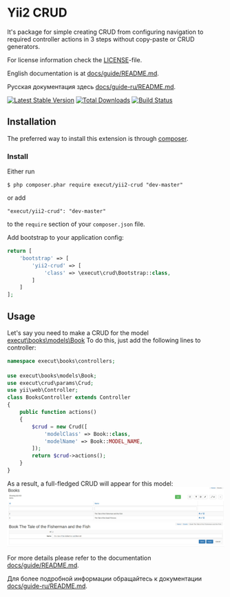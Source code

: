 # Yii2 CRUD
It's package for simple creating CRUD from configuring navigation to required controller actions in 3 steps
without copy-paste or CRUD generators.

For license information check the [LICENSE](LICENSE.md)-file.

English documentation is at [docs/guide/README.md](https://github.com/execut/yii2-crud/blob/master/docs/guide/README.md).

Русская документация здесь [docs/guide-ru/README.md](https://github.com/execut/yii2-crud/blob/master/docs/guide-ru/README.md).

[![Latest Stable Version](https://poser.pugx.org/execut/yii2-crud/v/stable.png)](https://packagist.org/packages/execut/yii2-crud)
[![Total Downloads](https://poser.pugx.org/execut/yii2-crud/downloads.png)](https://packagist.org/packages/execut/yii2-crud)
[![Build Status](https://travis-ci.com/execut/yii2-crud.svg?branch=master)](https://travis-ci.com/execut/yii2-crud) 

## Installation

The preferred way to install this extension is through [composer](http://getcomposer.org/download/).

### Install

Either run

```
$ php composer.phar require execut/yii2-crud "dev-master"
```

or add

```
"execut/yii2-crud": "dev-master"
```

to the ```require``` section of your `composer.json` file.

Add bootstrap to your application config:
```php
return [
    'bootstrap' => [
        'yii2-crud' => [
            'class' => \execut\crud\Bootstrap::class,
        ]
    ]
];
```

## Usage

Let's say you need to make a CRUD for the model [execut\books\models\Book](https://github.com/execut/yii2-books/blob/master/src/models/Book.php)
To do this, just add the following lines to controller: 
```php
namespace execut\books\controllers;

use execut\books\models\Book;
use execut\crud\params\Crud;
use yii\web\Controller;
class BooksController extends Controller
{
    public function actions()
    {
        $crud = new Crud([
            'modelClass' => Book::class,
            'modelName' => Book::MODEL_NAME,
        ]);
        return $crud->actions();
    }
}
```
As a result, a full-fledged CRUD will appear for this model:
![Books CRUD list](https://raw.githubusercontent.com/execut/yii2-crud/master/docs/guide/i/books-list.jpg)
![Books CRUD form](https://raw.githubusercontent.com/execut/yii2-crud/master/docs/guide/i/books-form.jpg)

For more details please refer to the documentation [docs/guide/README.md](https://github.com/execut/yii2-crud/blob/master/docs/guide/README.md).

Для более подробной информации обращайтесь к документации [docs/guide-ru/README.md](https://github.com/execut/yii2-crud/blob/master/docs/guide-ru/README.md).